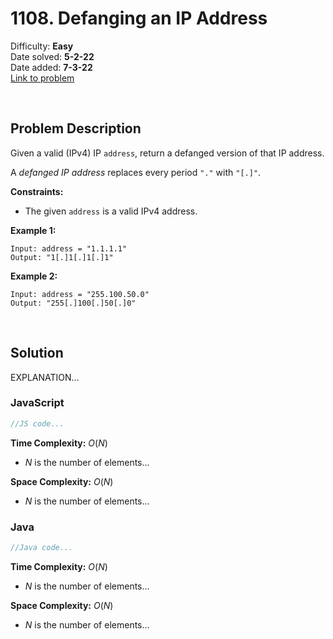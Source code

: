 # 1108. Defanging an IP Address

Difficulty: **Easy**  
Date solved: **5-2-22**  
Date added: **7-3-22**  
[Link to problem](https://leetcode.com/problems/defanging-an-ip-address/)

<br>

## Problem Description

Given a valid (IPv4) IP `address`, return a defanged version of that IP address.

A *defanged IP address* replaces every period `"."` with `"[.]"`.

**Constraints:**

- The given `address` is a valid IPv4 address.

**Example 1:**

```
Input: address = "1.1.1.1"
Output: "1[.]1[.]1[.]1"
```

**Example 2:**

```
Input: address = "255.100.50.0"
Output: "255[.]100[.]50[.]0"
```

<br>

## Solution

EXPLANATION...

### **JavaScript**

```js
//JS code...
```

**Time Complexity:** $O(N)$
- $N$ is the number of elements...

**Space Complexity:** $O(N)$
- $N$ is the number of elements...

### **Java**

```java
//Java code...
```

**Time Complexity:** $O(N)$
- $N$ is the number of elements...

**Space Complexity:** $O(N)$
- $N$ is the number of elements...